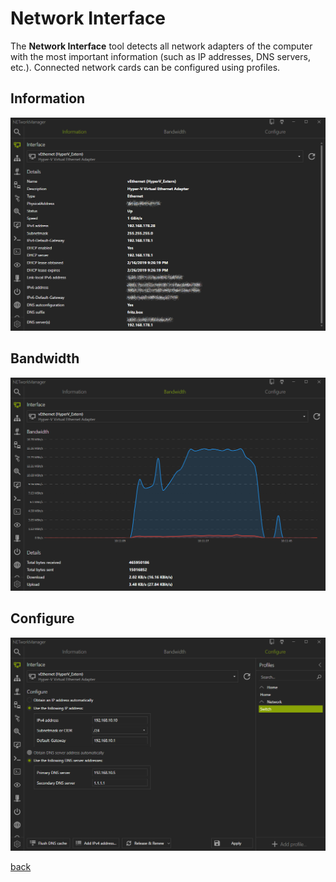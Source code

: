 # Network Interface

The **Network Interface** tool detects all network adapters of the computer with the most important information (such as IP addresses, DNS servers, etc.). Connected network cards can be configured using profiles.

## Information

![NetworkInterface_Information](NetworkInterface_Information.png)

## Bandwidth
![NetworkInterface_Bandwidth](NetworkInterface_Bandwidth.png)

## Configure

![NetworkInterface_Configure](NetworkInterface_Configure.png)

[back](../README.md)
